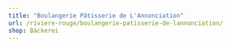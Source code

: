 ```yaml
---
title: "Boulangerie Pâtisserie de L'Annonciation"
url: /riviere-rouge/boulangerie-patisserie-de-lannonciation/
shop: Bäckerei
---
```

